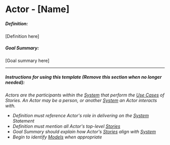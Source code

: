 ﻿# Actor - [Name]

##### Definition:
[Definition here]
 
##### Goal Summary:
[Goal summary here]

---
##### Instructions for using this template (Remove this section when no longer needed):


*Actors are the participants within the [System](System.md) that perform the [Use Cases](UseCase.md) of Stories. An Actor may be a person, or another [System](System.md) an Actor interacts with.*  


* *Definition must reference Actor's role in delivering on the [System](System.md) Statement*
* *Definition must mention all Actor's top-level [Stories](Story.md)*
* *Goal Summary should explain how Actor's [Stories](Story.md) align with [System](System.md)*
* *Begin to identify [Models](Model.md) when appropriate*

<div style="page-break-after: always;"></div>